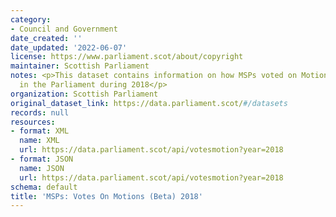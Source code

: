 ```yaml
---
category:
- Council and Government
date_created: ''
date_updated: '2022-06-07'
license: https://www.parliament.scot/about/copyright
maintainer: Scottish Parliament
notes: <p>This dataset contains information on how MSPs voted on Motions and Amendments
  in the Parliament during 2018</p>
organization: Scottish Parliament
original_dataset_link: https://data.parliament.scot/#/datasets
records: null
resources:
- format: XML
  name: XML
  url: https://data.parliament.scot/api/votesmotion?year=2018
- format: JSON
  name: JSON
  url: https://data.parliament.scot/api/votesmotion?year=2018
schema: default
title: 'MSPs: Votes On Motions (Beta) 2018'
---
```

